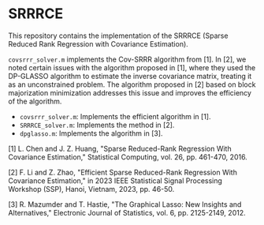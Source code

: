 # SRRRCE

This repository contains the implementation of the SRRRCE (Sparse Reduced Rank Regression with Covariance Estimation).

`covsrrr_solver.m` implements the Cov-SRRR algorithm from [1]. In [2], we noted certain issues with the algorithm proposed in [1], where they used the DP-GLASSO algorithm to estimate the inverse covariance matrix, treating it as an unconstrained problem. The algorithm proposed in [2] based on block majorization minimization addresses this issue and improves the efficiency of the algorithm.

- `covsrrr_solver.m`: Implements the efficient algorithm in [1].
- `SRRRCE_solver.m`: Implements the method in [2].
- `dpglasso.m`: Implements the algorithm in [3].

[1] L. Chen and J. Z. Huang, "Sparse Reduced-Rank Regression With Covariance Estimation," Statistical Computing, vol. 26, pp. 461-470, 2016.

[2] F. Li and Z. Zhao, "Efficient Sparse Reduced-Rank Regression With Covariance Estimation," in 2023 IEEE Statistical Signal Processing Workshop (SSP), Hanoi, Vietnam, 2023, pp. 46-50.

[3] R. Mazumder and T. Hastie, "The Graphical Lasso: New Insights and Alternatives," Electronic Journal of Statistics, vol. 6, pp. 2125-2149, 2012.

